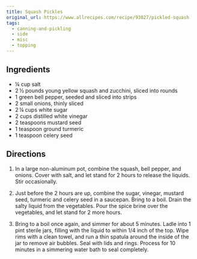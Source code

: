 ```yaml
---
title: Squash Pickles
original_url: https://www.allrecipes.com/recipe/93027/pickled-squash
tags:
  - canning-and-pickling
  - side
  - misc
  - topping
---
```


## Ingredients

* ¼ cup salt
* 2 ½ pounds young yellow squash and zucchini, sliced into rounds
* 1 green bell pepper, seeded and sliced into strips
* 2 small onions, thinly sliced
* 2 ¼ cups white sugar
* 2 cups distilled white vinegar
* 2 teaspoons mustard seed
* 1 teaspoon ground turmeric
* 1 teaspoon celery seed

## Directions

1. In a large non-aluminum pot, combine the squash, bell pepper, and onions. Cover with salt, and let stand for 2 hours to release the liquids. Stir occasionally.

2. Just before the 2 hours are up, combine the sugar, vinegar, mustard seed, turmeric and celery seed in a saucepan. Bring to a boil. Drain the salty liquid from the vegetables. Pour the spice brine over the vegetables, and let stand for 2 more hours.

3. Bring to a boil once again, and simmer for about 5 minutes. Ladle into 1 pint sterile jars, filling with the liquid to within 1/4 inch of the top. Wipe rims with a clean towel, and run a thin spatula around the inside of the jar to remove air bubbles. Seal with lids and rings. Process for 10 minutes in a simmering water bath to seal completely.
